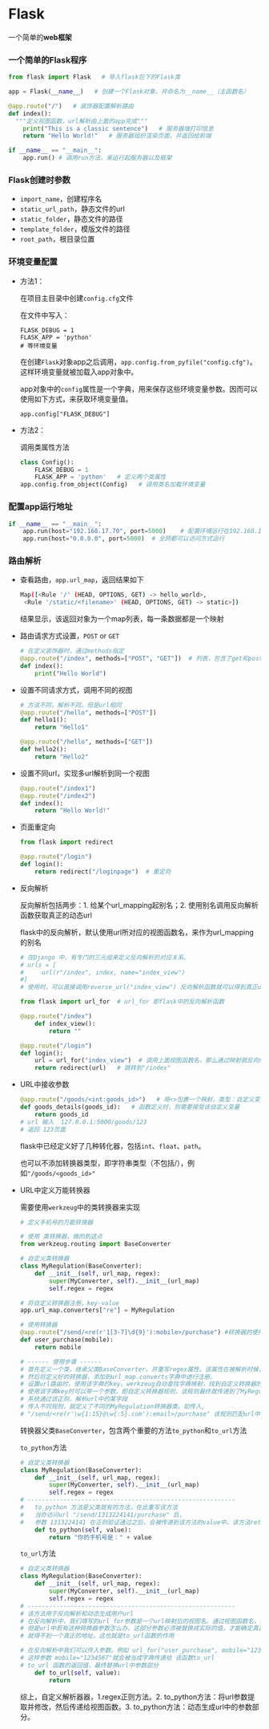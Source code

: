 # Flask

一个简单的**web框架**



###  一个简单的Flask程序

```python
from flask import Flask   # 导入flask包下的Flask类

app = Flask(__name__)   # 创建一个Flask对象，并命名为__name__（主函数名）

@app.route("/")   # 装饰器配置解析路由
def index():
  """定义视图函数，url解析由上面的app完成"""
	print("This is a classic sentence")   # 服务器端打印信息
  	return "Hello World!"   # 服务器组织渲染页面，并返回给前端

if __name__ == "__main__":
    app.run() # 调用run方法，来运行起服务器以及框架
```



### Flask创建时参数

- ``import_name``，创建程序名
- ``static_url_path``，静态文件的url
- ``static_folder``，静态文件的路径
- ``template_folder``，模版文件的路径
- ``root_path``，根目录位置



### 环境变量配置

- 方法1：

    在项目主目录中创建``config.cfg``文件

    在文件中写入：

    ```
    FLASK_DEBUG = 1
    FLASK_APP = 'python'
    # 等环境变量
    ```

    在创建``Flask``对象app之后调用，``app.config.from_pyfile("config.cfg")``。这样环境变量就被加载入app对象中。

    app对象中的``config``属性是一个字典，用来保存这些环境变量参数。因而可以使用如下方式，来获取环境变量值。

    ``app.config["FLASK_DEBUG"]``

- 方法2：

    调用类属性方法

    ```python
    class Config():
        FLASK_DEBUG = 1
        FLASK_APP = 'python'   # 定义两个类属性
    app.config.from_object(Config)   # 调用类名加载环境变量
    ```

    

### 配置app运行地址

```python
if __name__ == "__main__":
    app.run(host="192.168.17.70", port=5000)	# 配置环境运行在192.168.17.70
    app.run(host="0.0.0.0", port=5000)	# 全网都可以访问方式运行
```



### 路由解析

- 查看路由，``app.url_map``，返回结果如下

    ```bash
    Map([<Rule '/' (HEAD, OPTIONS, GET) -> hello_world>,
     <Rule '/static/<filename>' (HEAD, OPTIONS, GET) -> static>])
    ```

    结果显示，该返回对象为一个map列表，每一条数据都是一个映射

- 路由请求方式设置，``POST`` or ``GET``

    ```python
    # 在定义装饰器时，通过methods指定
    @app.route("/index", methods=["POST", "GET"])  # 列表，包含了get和post方式
    def index():
        print("Hello World")
    ```

- 设置不同请求方式，调用不同的视图

    ```python
    # 方法不同，解析不同，但是url相同
    @app.route("/hello", methods=["POST"])
    def hello1():
        return "Hello1"
    
    @app.route("/hello", methods=["GET"])
    def hello2():
        return "Hello2"
    ```

- 设置不同url，实现多url解析到同一个视图

    ```python
    @app.route("/index1")
    @app.route("/index2")
    def index():
        return "Hello World!"
    ```

- 页面重定向

    ```python
    from flask import redirect
    
    @app.route("/login")
    def login():
        return redirect("/loginpage")  # 重定向
    ```

- 反向解析

    反向解析包括两步：1. 给某个url_mapping起别名；2. 使用别名调用反向解析函数获取真正的动态url

    flask中的反向解析，默认使用url所对应的视图函数名，来作为url_mapping 的别名

    ```python
    # 在Django 中，有专门的三元组来定义反向解析的对应关系。
    # urls = [
    #     url(r"/index", index, name="index_view")
    #]
    # 使用时，可以直接调用reverse_url("index_view") 反向解析函数就可以得到真正url
    
    from flask import url_for  # url_for 即flask中的反向解析函数
    
    @app.route("/index")
    	def index_view():
            return ""
    
    @app.route("/login")
    def login():
        url = url_for("index_view")  # 调用上面视图函数名，那么通过映射就反向解析出 "/index"
        return redirect(url)   # 跳转到"/index"
    ```
    
- URL中接收参数

    ```python
    @app.route("/goods/<int:goods_id>")   # 用<>包裹一个映射，类型：自定义变量名
    def goods_details(goods_id):   # 函数定义时，则需要接受该自定义变量
        return goods_id 
    # url 输入  127.0.0.1:5000/goods/123
    # 返回 123页面
    ```

    flask中已经定义好了几种转化器，包括``int``、``float``、``path``。

    也可以不添加转换器类型，即字符串类型（不包括/），例如``"/goods/<goods_id>"``

- URL中定义万能转换器

    需要使用``werkzeug``中的类转换器来实现

    ```python
    # 定义手机号的万能转换器
    
    # 使用 类转换器，做的到这点
    from werkzeug.routing import BaseConverter
    
    # 自定义类转换器
    class MyRegulation(BaseConverter):
        def __init__(self, url_map, regex):
            super(MyConverter, self).__init__(url_map)
            self.regex = regex
    
    # 将自定义转换器注册，key-value
    app.url_map.converters["re"] = MyRegulation
    
    # 使用转换器
    @app.route("/send/<re(r'1[3-7]\d{9}'):mobile>/purchase") #转换器的使用可以接受一个参数，该参数最终会专递到类中的 self.regex
    def user_purchase(mobile):
        return mobile
    
    # ------ 使用步骤 ------
    # 首先定义一个类，继承父类BaseConverter。并重写regex属性。该属性在被解析时候，当成正则式使用
    # 然后将定义好的转换器，添加到url_map.converts字典中进行注册。
    # 设置url路由时，使用该字典的key。werkzeug自动查找字典映射，找到自定义转换器的类。
    # 使用该字典key时可以带一个参数。即自定义转换器规则，该规则最终就传递到了MyRegulation下的self.regex。此例为 r'1[3-7]\d{9}'
    # 系统通过该正则，解析url中的某字段
    # 传入不同规则，就定义了不同的MyRegulation转换器类。如传入,
    # "/send/<re(r'\w{1:15}@\w{:5}.com'):email>/purchase" 该规则匹配url中的邮箱
    ```

    转换器父类``BaseConverter``，包含两个重要的方法``to_python``和``to_url``方法
    
    ``to_python``方法
    
    ```python
    # 自定义类转换器
    class MyRegulation(BaseConverter):
        def __init__(self, url_map, regex):
            super(MyConverter, self).__init__(url_map)
            self.regex = regex
    # ----------------------------------------------------------
    # 	to_python 方法是父类就有的方法，在此重写该方法
    #   当你访问url "/send/1313224141/purchase" 后，
    #   参数 1313224141 在正则验证通过之后，会被传递到该方法的value中。该方法return的值会被传递到视图函数相应的参数处。
        def to_python(self, value):   
            return "你的手机号是：" + value 
    
    ```
    
    ``to_url``方法
    
    ```python
    # 自定义类转换器
    class MyRegulation(BaseConverter):
        def __init__(self, url_map, regex):
            super(MyConverter, self).__init__(url_map)
            self.regex = regex
    # ---------------------------------------------------------- 
    # 该方法用于反向解析和动态生成用户url
    # 在反向解析中，我们填写的url_for参数是一个url映射后的视图名。通过视图函数名，我们就可以找到对应的url。
    # 但是url中若有这种转换器参数怎么办，这部分参数必须被替换成实际的值，才能确定真正的url。否则反向解析
    # 就得不到一个真正的地址。这也就是to_url函数的作用
    
    # 在反向解析中我们可以传入参数。例如 url_for("user_purchase", mobile="1234567")。
    # 这样参数 mobile="1234567"就会被当成字典传递给 该函数to_url
    # to_url 函数的返回值，最终替换url中参数部分
    	def to_url(self, value):
            return 
    ```
    
    综上，自定义解析器器，1.regex正则方法。2. to_python方法：将url参数提取并修改，然后传递给视图函数。3. to_python方法：动态生成url中的参数部分。

